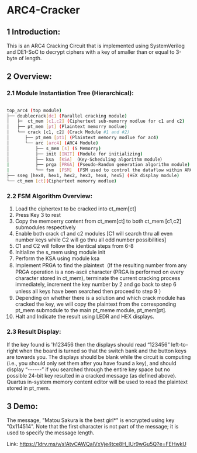 # ARC4-Cracker
## 1 Introduction: 
This is an ARC4 Cracking Circuit that is implemented using SystemVerilog and DE1-SoC to decrypt ciphers with a key of smaller than or equal to 3-byte of length. 
## 2 Overview:
### 2.1 Module Instantiation Tree (Hierarchical):
```bash

top_arc4 (top module)
├── doublecrack[dc] (Parallel cracking module)
│   ├─  ct_mem [c1,c2] (Ciphertext sub-memorry modlue for c1 and c2)
│   ├── pt_mem [pt] (Plaintext memorry modlue)
│   └── crack [c1, c2] (Crack Module #1 and #2)
│      ├── pt_mem [pt1] (Plaintext memorry modlue for ac4)
│      └── arc [arc4] (ARC4 Module)
│          ├── s_mem [s] (S Memorry)
│          ├── init [INIT] (Module for initializing)
│          ├── ksa  [KSA] （Key-Scheduling algorithm module）
|          ├── prga [PRGA] (Pseudo-Random generation algorithm module)
|          └── fsm  [FSM]  (FSM used to control the dataflow within ARC4 )
├── sseg [hex0, hex1, hex2, hex3, hex4, hex5] (HEX display module)
└── ct_mem [ct](Ciphertext memorry modlue)

```
### 2.2 FSM Algorithm Overview:
1. Load the ciphertext to be cracked into ct_mem[ct]
2. Press Key 3 to rest
3. Copy the memoerry content from ct_mem[ct] to both ct_mem [c1,c2] submodules respectively
4. Enable both crack c1 and c2 modules [C1 will search thru all even number keys while C2 will go thru all odd number possibilities]
5. C1 and C2 will follow the identical steps from 6-8
6. Initialize the s_mem using module init
7. Perform the KSA using module ksa
8. Implement PRGA to find the plaintext（If the resulting number from any PRGA operation is a non-ascii character (PRGA is performed on every character stored in ct_mem), terminate the current cracking process immediately, increment the key number by 2 and go back to step 6 unless all keys have been searched then proceed to step 9 ）
10. Depending on whether there is a solution and which crack module has cracked the key, we will copy the plaintext from the corresponding pt_mem submodule to the main pt_meme module, pt_mem[pt].
11. Halt and Indicate the result using LEDR and HEX displays.

### 2.3 Result Display:
If the key found is 'h123456 then the displays should read “123456” left-to-right when the board is turned so that the switch bank and the button keys are towards you. The displays should be blank while the circuit is computing (i.e., you should only set them after you have found a key), and should display “------” if you searched through the entire key space but no possible 24-bit key resulted in a cracked message (as defined above). Quartus in-system memory content editor will be used to read the plaintext stored in pt_mem.

## 3 Demo:
The message, "Matou Sakura is the best girl*" is encrypted using key "0x114514". Note that the first character is not part of the message; it is used to specify the message length. 

Link: https://1drv.ms/v/s!AtvCAWQaIVxVje4tce8H_IUr9wGu5Q?e=FEHwkU


